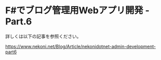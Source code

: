 # F#でブログ管理用Webアプリ開発 - Part.6

詳しくは以下の記事を参照ください。

https://www.nekoni.net/Blog/Article/nekonidotnet-admin-development-part6
